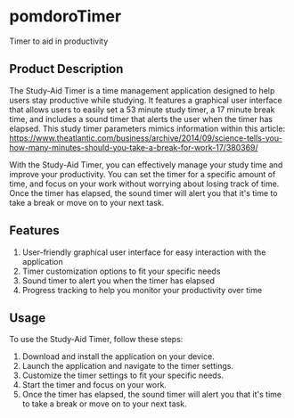 # pomdoroTimer
Timer to aid in productivity

## Product Description
The Study-Aid Timer is a time management application designed to help users stay productive while studying. It features a graphical user interface that allows users to easily set a 53 minute study timer, a 17 minute break time, and includes a sound timer that alerts the user when the timer has elapsed.  This study timer parameters mimics information within this article: https://www.theatlantic.com/business/archive/2014/09/science-tells-you-how-many-minutes-should-you-take-a-break-for-work-17/380369/

With the Study-Aid Timer, you can effectively manage your study time and improve your productivity. You can set the timer for a specific amount of time, and focus on your work without worrying about losing track of time. Once the timer has elapsed, the sound timer will alert you that it's time to take a break or move on to your next task.


## Features
1. User-friendly graphical user interface for easy interaction with the application
2. Timer customization options to fit your specific needs
3. Sound timer to alert you when the timer has elapsed
4. Progress tracking to help you monitor your productivity over time

## Usage
To use the Study-Aid Timer, follow these steps:

1. Download and install the application on your device.
2. Launch the application and navigate to the timer settings.
3. Customize the timer settings to fit your specific needs.
4. Start the timer and focus on your work.
5. Once the timer has elapsed, the sound timer will alert you that it's time to take a break or move on to your next task.
